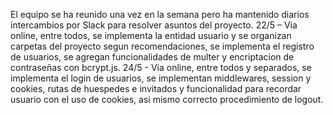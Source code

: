 El equipo se ha reunido una vez en la semana pero ha mantenido diarios intercambios por Slack para resolver asuntos del proyecto. 
22/5 – Via online, entre todos, se implementa la entidad usuario y se organizan carpetas del proyecto segun recomendaciones, se implementa el registro de usuarios, se agregan funcionalidades de multer y encriptacion de contraseñas con bcrypt.js.
24/5 - Via online, entre todos y separados, se implementa el login de usuarios, se implementan middlewares, session y cookies, rutas de huespedes e invitados y funcionalidad para recordar usuario con el uso de cookies, asi mismo correcto procedimiento de logout.